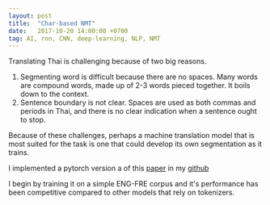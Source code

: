 ```yaml
---
layout: post
title:  "Char-based NMT"
date:   2017-10-20 14:00:00 +0700
tag: AI, rnn, CNN, deep-learning, NLP, NMT
---
```


Translating Thai is challenging because of two big reasons. 

1. Segmenting word is difficult because there are no spaces. Many words are compound words, made up of 2-3 words pieced together. It boils down to the context. 
2. Sentence boundary is not clear. Spaces are used as both commas and periods in Thai, and there is no clear indication when a sentence ought to stop. 

Because of these challenges, perhaps a machine translation model that is most suited for the task is one that could develop its own segmentation as it trains. 

I implemented a pytorch version a of this [paper](https://arxiv.org/abs/1610.03017) in my [github](https://github.com/petetanru/NMT_pytorch)

I begin by training it on a simple ENG-FRE corpus and it's performance has been competitive compared to other models that rely on tokenizers. 